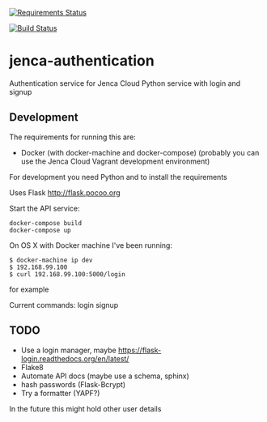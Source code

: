 [![Requirements Status](https://requires.io/github/jenca-cloud/jenca-authentication/requirements.svg?branch=master)](https://requires.io/github/jenca-cloud/jenca-authentication/requirements/?branch=master)

[![Build Status](https://travis-ci.org/jenca-cloud/jenca-authentication.svg?branch=master)](https://travis-ci.org/jenca-cloud/jenca-authentication)
# jenca-authentication

Authentication service for Jenca Cloud
Python service with login and signup

## Development

The requirements for running this are:
* Docker (with docker-machine and docker-compose) (probably you can use the Jenca Cloud Vagrant development environment)

For development you need Python and to install the requirements

Uses Flask http://flask.pocoo.org

Start the API service:

```
docker-compose build
docker-compose up
```

On OS X with Docker machine I've been running:

```
$ docker-machine ip dev
$ 192.168.99.100
$ curl 192.168.99.100:5000/login
```

for example

Current commands:
login
signup

## TODO

* Use a login manager, maybe https://flask-login.readthedocs.org/en/latest/
* Flake8
* Automate API docs (maybe use a schema, sphinx)
* hash passwords (Flask-Bcrypt)
* Try a formatter (YAPF?)

In the future this might hold other user details
